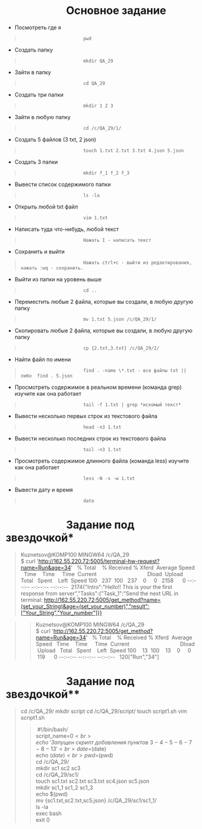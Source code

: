                         Основное задание	
============

* Посмотреть где я                                                                                      
>                            pwd
* Создать папку                                                                                              
>                            mkdir QA_29
* Зайти в папку

>                            cd QA_29
* Создать три папки
>                            mkdir 1 2 3
* Зайти в любую папку
>                            cd /c/QA_29/1/                            
* Создать 5 файлов (3 txt, 2 json)
>                            touch 1.txt 2.txt 3.txt 4.json 5.json 
* Создать 3 папки
>                            mkdir f_1 f_2 f_3
* Вывести список содержимого папки
>                            ls -la                            
* Открыть любой txt файл
>                            vim 1.txt 
* Написать туда что-нибудь, любой текст
>                            Нажать I - написать текст 
* Сохранить и выйти 
>                            Нажать ctrl+c - выйти из редактирования, нажать :wq - сохранить.
* Выйти из папки на уровень выше
>                            cd ..                            
* Переместить любые 2 файла, которые вы создали, в любую другую папку
>                            mv 1.txt 5.json /c/QA_29/1/ 
* Скопировать любые 2 файла, которые вы создали, в любую другую папку 
>                            cp {2.txt,3.txt} /c/QA_29/2/
* Найти файл по имени
>                            find . -name \*.txt - все файлы txt || либо  find . 5.json                            
* Просмотреть содержимое в реальном времени (команда grep) изучите как она работает
>                            tail -f 1.txt | grep *искомый текст* 
* Вывести несколько первых строк из текстового файла 
>                            head -n3 1.txt
* Вывести несколько последних строк из текстового файла 
>                            tail -n3 1.txt
* Просмотреть содержимое длинного файла (команда less) изучите как она работает
>                            less -N -s -w 1.txt
* Вывести дату и время 
>                            date


                        Задание под звездочкой*
============
> Kuznetsov@KOMP100 MINGW64 /c/QA_29<br>
$ curl 'http://162.55.220.72:5005/terminal-hw-request?name=Run&age=34'
  % Total    % Received % Xferd  Average Speed   Time    Time     Time  Current
                                 Dload  Upload   Total   Spent    Left  Speed
100   237  100   237    0     0   2158      0 --:--:-- --:--:-- --:--:--  2174{"Intro":"Hello!! This is your the first response from server","Tasks":{"Task_1":"Send the next URL in terminal: http://162.55.220.72:5005/get_method?name=(set_your_String)&age=(set_your_number)","result":["Your_String","Your_number"]}}

>> Kuznetsov@KOMP100 MINGW64 /c/QA_29 <br>
$ curl 'http://162.55.220.72:5005/get_method?name=Run&age=34'
  % Total    % Received % Xferd  Average Speed   Time    Time     Time  Current
                                 Dload  Upload   Total   Spent    Left  Speed
100    13  100    13    0     0    119      0 --:--:-- --:--:-- --:--:--   120["Run","34"]


                        Задание под звездочкой**
============
> cd /c/QA_29/
mkdir script
cd /c/QA_29/script/
touch script1.sh
vim script1.sh
>>  #!/bin/bash/ <br>
script_name=$0 <br>
echo\ 'Запущен\ скрипт\ добавления\ пунктов\ 3\ -\ 4\ -\ 5\ -\ 6\ -\ 7\ -\ 8\ -\ 13' <br>
date=$(date) <br>
echo $(date) <br>
pwd=$(pwd) <br>
cd /c/QA_29/ <br>
mkdir sc1 sc2 sc3 <br>
cd /c/QA_29/sc1/ <br>
touch sc1.txt sc2.txt sc3.txt sc4.json sc5.json <br>
mkdir sc1_1 sc1_2 sc1_3 <br>
echo $(pwd) <br>
mv {sc1.txt,sc2.txt,sc5.json} /c/QA_29/sc1/sc1_1/ <br>
ls -la <br>
exec bash <br>
exit 0 <br>
